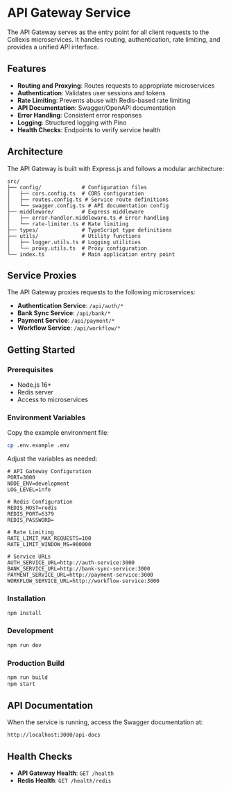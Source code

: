 # API Gateway Service

The API Gateway serves as the entry point for all client requests to the Collexis microservices. It handles routing, authentication, rate limiting, and provides a unified API interface.

## Features

- **Routing and Proxying**: Routes requests to appropriate microservices
- **Authentication**: Validates user sessions and tokens
- **Rate Limiting**: Prevents abuse with Redis-based rate limiting
- **API Documentation**: Swagger/OpenAPI documentation
- **Error Handling**: Consistent error responses
- **Logging**: Structured logging with Pino
- **Health Checks**: Endpoints to verify service health

## Architecture

The API Gateway is built with Express.js and follows a modular architecture:

```
src/
├── config/             # Configuration files
│   ├── cors.config.ts  # CORS configuration
│   ├── routes.config.ts # Service route definitions
│   └── swagger.config.ts # API documentation config
├── middleware/         # Express middleware
│   ├── error-handler.middleware.ts # Error handling
│   └── rate-limiter.ts # Rate limiting
├── types/              # TypeScript type definitions
├── utils/              # Utility functions
│   ├── logger.utils.ts # Logging utilities
│   └── proxy.utils.ts  # Proxy configuration
└── index.ts            # Main application entry point
```

## Service Proxies

The API Gateway proxies requests to the following microservices:

- **Authentication Service**: `/api/auth/*`
- **Bank Sync Service**: `/api/bank/*`
- **Payment Service**: `/api/payment/*`
- **Workflow Service**: `/api/workflow/*`

## Getting Started

### Prerequisites

- Node.js 16+
- Redis server
- Access to microservices

### Environment Variables

Copy the example environment file:

```bash
cp .env.example .env
```

Adjust the variables as needed:

```
# API Gateway Configuration
PORT=3000
NODE_ENV=development
LOG_LEVEL=info

# Redis Configuration
REDIS_HOST=redis
REDIS_PORT=6379
REDIS_PASSWORD=

# Rate Limiting
RATE_LIMIT_MAX_REQUESTS=100
RATE_LIMIT_WINDOW_MS=900000

# Service URLs
AUTH_SERVICE_URL=http://auth-service:3000
BANK_SERVICE_URL=http://bank-sync-service:3000
PAYMENT_SERVICE_URL=http://payment-service:3000
WORKFLOW_SERVICE_URL=http://workflow-service:3000
```

### Installation

```bash
npm install
```

### Development

```bash
npm run dev
```

### Production Build

```bash
npm run build
npm start
```

## API Documentation

When the service is running, access the Swagger documentation at:

```
http://localhost:3000/api-docs
```

## Health Checks

- **API Gateway Health**: `GET /health`
- **Redis Health**: `GET /health/redis`